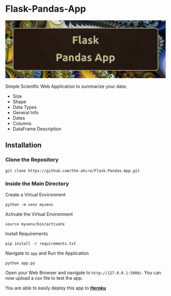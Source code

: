 # Flask-Pandas-App

![img](https://raw.githubusercontent.com/the-akira/Flask-Pandas-App/master/Avatar.png)

Simple Scientfic Web Application to summarize your data: 

- Size
- Shape
- Data Types
- General Info
- Dates
- Columns
- DataFrame Description

## Installation

### Clone the Repository

```
git clone https://github.com/the-akira/Flask-Pandas-App.git
```

### Inside the Main Directory

Create a Virtual Environment

```
python -m venv myvenv
```

Activate the Virtual Environment

```
source myvenv/bin/activate
```

Install Requirements

```
pip install -r requirements.txt
```

Navigate to `app` and Run the Application

```
python app.py
```

Open your Web Browser and navigate to `http://127.0.0.1:5000/`. You can now upload a csv file to test the app.

You are able to easily deploy this app to **[Heroku](https://www.heroku.com)**